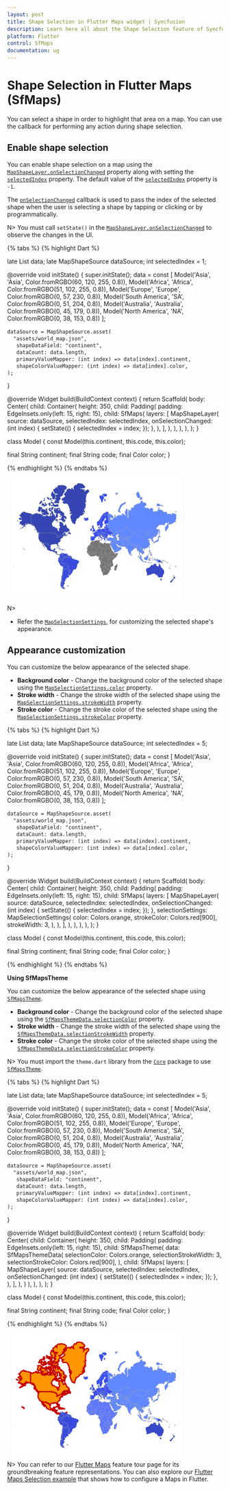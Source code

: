 ```yaml
---
layout: post
title: Shape Selection in Flutter Maps widget | Syncfusion
description: Learn here all about the Shape Selection feature of Syncfusion Flutter Maps (SfMaps) widget and more.
platform: Flutter
control: SfMaps
documentation: ug
---
```


# Shape Selection in Flutter Maps (SfMaps)

You can select a shape in order to highlight that area on a map. You can use the callback for performing any action during shape selection.

## Enable shape selection

You can enable shape selection on a map using the [`MapShapeLayer.onSelectionChanged`](https://pub.dev/documentation/syncfusion_flutter_maps/latest/maps/MapShapeLayer/onSelectionChanged.html) property along with setting the [`selectedIndex`](https://pub.dev/documentation/syncfusion_flutter_maps/latest/maps/MapShapeLayer/selectedIndex.html) property. The default value of the [`selectedIndex`](https://pub.dev/documentation/syncfusion_flutter_maps/latest/maps/MapShapeLayer/selectedIndex.html) property is `-1`.

The [`onSelectionChanged`](https://pub.dev/documentation/syncfusion_flutter_maps/latest/maps/MapShapeLayer/onSelectionChanged.html) callback is used to pass the index of the selected shape when the user is selecting a shape by tapping or clicking or by programmatically.

N> You must call `setState()` in the [`MapShapeLayer.onSelectionChanged`](https://pub.dev/documentation/syncfusion_flutter_maps/latest/maps/MapShapeLayer/onSelectionChanged.html) to observe the changes in the UI.

{% tabs %}
{% highlight Dart %}

late List<Model> data;
late MapShapeSource dataSource;
int selectedIndex = 1;

@override
void initState() {
    super.initState();
    data = const <Model>[
        Model('Asia', 'Asia', Color.fromRGBO(60, 120, 255, 0.8)),
        Model('Africa', 'Africa', Color.fromRGBO(51, 102, 255, 0.8)),
        Model('Europe', 'Europe', Color.fromRGBO(0, 57, 230, 0.8)),
        Model('South America', 'SA', Color.fromRGBO(0, 51, 204, 0.8)),
        Model('Australia', 'Australia', Color.fromRGBO(0, 45, 179, 0.8)),
        Model('North America', 'NA', Color.fromRGBO(0, 38, 153, 0.8))
    ];

    dataSource = MapShapeSource.asset(
      "assets/world_map.json",
       shapeDataField: "continent",
       dataCount: data.length,
       primaryValueMapper: (int index) => data[index].continent,
       shapeColorValueMapper: (int index) => data[index].color,
    );
}

@override
Widget build(BuildContext context) {
   return Scaffold(
      body: Center(
        child: Container(
          height: 350,
          child: Padding(
            padding: EdgeInsets.only(left: 15, right: 15),
            child: SfMaps(
              layers: [
                MapShapeLayer(
                   source: dataSource,
                   selectedIndex: selectedIndex,
                   onSelectionChanged: (int index) {
                     setState(() {
                        selectedIndex = index;
                     });
                   },
                ),
              ],
            ),
          ),
        ),
      ),
   );
}

class Model {
  const Model(this.continent, this.code, this.color);

  final String continent;
  final String code;
  final Color color;
}

{% endhighlight %}
{% endtabs %}

![Enable shape selection](images/selection/enable-shape-selection.png)

N>
* Refer the [`MapSelectionSettings`](https://pub.dev/documentation/syncfusion_flutter_maps/latest/maps/MapShapeLayer/selectionSettings.html), for customizing the selected shape's appearance.

## Appearance customization

You can customize the below appearance of the selected shape.

* **Background color** - Change the background color of the selected shape using the [`MapSelectionSettings.color`](https://pub.dev/documentation/syncfusion_flutter_maps/latest/maps/MapSelectionSettings/color.html) property.
* **Stroke width** - Change the stroke width of the selected shape using the [`MapSelectionSettings.strokeWidth`](https://pub.dev/documentation/syncfusion_flutter_maps/latest/maps/MapSelectionSettings/strokeWidth.html) property.
* **Stroke color** - Change the stroke color of the selected shape using the [`MapSelectionSettings.strokeColor`](https://pub.dev/documentation/syncfusion_flutter_maps/latest/maps/MapSelectionSettings/strokeColor.html) property.

{% tabs %}
{% highlight Dart %}

late List<Model> data;
late MapShapeSource dataSource;
int selectedIndex = 5;

@override
void initState() {
    super.initState();
    data = const <Model>[
        Model('Asia', 'Asia', Color.fromRGBO(60, 120, 255, 0.8)),
        Model('Africa', 'Africa', Color.fromRGBO(51, 102, 255, 0.8)),
        Model('Europe', 'Europe', Color.fromRGBO(0, 57, 230, 0.8)),
        Model('South America', 'SA', Color.fromRGBO(0, 51, 204, 0.8)),
        Model('Australia', 'Australia', Color.fromRGBO(0, 45, 179, 0.8)),
        Model('North America', 'NA', Color.fromRGBO(0, 38, 153, 0.8))
    ];

    dataSource = MapShapeSource.asset(
      "assets/world_map.json",
       shapeDataField: "continent",
       dataCount: data.length,
       primaryValueMapper: (int index) => data[index].continent,
       shapeColorValueMapper: (int index) => data[index].color,
    );
}

@override
Widget build(BuildContext context) {
   return Scaffold(
      body: Center(
        child: Container(
          height: 350,
          child: Padding(
            padding: EdgeInsets.only(left: 15, right: 15),
            child: SfMaps(
              layers: [
                MapShapeLayer(
                   source: dataSource,
                   selectedIndex: selectedIndex,
                   onSelectionChanged: (int index) {
                     setState(() {
                        selectedIndex = index;
                     });
                   },
                   selectionSettings: MapSelectionSettings(
                      color: Colors.orange,
                      strokeColor: Colors.red[900],
                      strokeWidth: 3,
                   ),
                ),
              ],
            ),
          ),
        ),
      ),
   );
}

class Model {
  const Model(this.continent, this.code, this.color);

  final String continent;
  final String code;
  final Color color;
}

{% endhighlight %}
{% endtabs %}

<b>Using SfMapsTheme</b>

You can customize the below appearance of the selected shape using [`SfMapsTheme`](https://pub.dev/documentation/syncfusion_flutter_core/latest/theme/SfMapsTheme-class.html).

* **Background color** - Change the background color of the selected shape using the [`SfMapsThemeData.selectionColor`](https://pub.dev/documentation/syncfusion_flutter_core/latest/theme/SfMapsThemeData/selectionColor.html) property.
* **Stroke width** - Change the stroke width of the selected shape using the [`SfMapsThemeData.selectionStrokeWidth`](https://pub.dev/documentation/syncfusion_flutter_core/latest/theme/SfMapsThemeData/selectionStrokeWidth.html) property.
* **Stroke color** - Change the stroke color of the selected shape using the [`SfMapsThemeData.selectionStrokeColor`](https://pub.dev/documentation/syncfusion_flutter_core/latest/theme/SfMapsThemeData/selectionStrokeColor.html) property.

N> You must import the `theme.dart` library from the [`Core`](https://pub.dev/packages/syncfusion_flutter_core) package to use [`SfMapsTheme`](https://pub.dev/documentation/syncfusion_flutter_core/latest/theme/SfMapsTheme-class.html).

{% tabs %}
{% highlight Dart %}

late List<Model> data;
late MapShapeSource dataSource;
int selectedIndex = 5;

@override
void initState() {
    super.initState();
    data = const <Model>[
        Model('Asia', 'Asia', Color.fromRGBO(60, 120, 255, 0.8)),
        Model('Africa', 'Africa', Color.fromRGBO(51, 102, 255, 0.8)),
        Model('Europe', 'Europe', Color.fromRGBO(0, 57, 230, 0.8)),
        Model('South America', 'SA', Color.fromRGBO(0, 51, 204, 0.8)),
        Model('Australia', 'Australia', Color.fromRGBO(0, 45, 179, 0.8)),
        Model('North America', 'NA', Color.fromRGBO(0, 38, 153, 0.8))
    ];

    dataSource = MapShapeSource.asset(
      "assets/world_map.json",
       shapeDataField: "continent",
       dataCount: data.length,
       primaryValueMapper: (int index) => data[index].continent,
       shapeColorValueMapper: (int index) => data[index].color,
    );
}

@override
Widget build(BuildContext context) {
    return Scaffold(
      body: Center(
        child: Container(
          height: 350,
          child: Padding(
            padding: EdgeInsets.only(left: 15, right: 15),
            child: SfMapsTheme(
              data: SfMapsThemeData(
                selectionColor: Colors.orange,
                selectionStrokeWidth: 3,
                selectionStrokeColor: Colors.red[900],
              ),
              child: SfMaps(
                layers: [
                  MapShapeLayer(
                     source: dataSource,
                     selectedIndex: selectedIndex,
                     onSelectionChanged: (int index) {
                        setState(() {
                           selectedIndex = index;
                        });
                     },
                  ),
                ],
              ),
            )
          ),
        ),
      ),
   );
}

class Model {
  const Model(this.continent, this.code, this.color);

  final String continent;
  final String code;
  final Color color;
}

{% endhighlight %}
{% endtabs %}

![Selection customization](images/selection/selection-customization.png)

N> You can refer to our [Flutter Maps](https://www.syncfusion.com/flutter-widgets/flutter-maps) feature tour page for its groundbreaking feature representations. You can also explore our [Flutter Maps Selection example](https://flutter.syncfusion.com/#/maps/shape-layer/selection) that shows how to configure a Maps in Flutter.